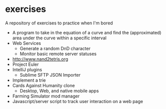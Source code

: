 exercises
=========

A repository of exercises to practice when I'm bored

* A program to take in the equation of a curve and find the (approximated) area under the curve within a specific interval
* Web Services
  * Generate a random DnD character
  * Monitor basic remote server statuses
* http://www.nand2tetris.org
* Project Euler
* IntelliJ plugins
  * Sublime SFTP JSON Importer
* Implement a trie
* Cards Against Humanity clone
  * Desktop, Web, and native mobile apps
* Farming Simulator mod manager
* Javascript/server script to track user interaction on a web page
